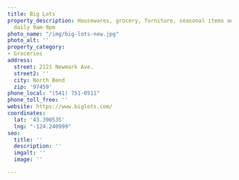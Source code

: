```yaml
---
title: Big Lots
property_description: Housewares, grocery, furniture, seasonal items and more. Open
  daily 9am-9pm
photo_name: "/img/big-lots-new.jpg"
photo_alt: ''
property_category:
- Groceries
address:
  street: 2121 Newmark Ave.
  street2: ''
  city: North Bend
  zip: '97459'
phone_local: "(541) 751-0511"
phone_toll_free: ''
website: https://www.biglots.com/
coordinates:
  lat: '43.390535'
  lng: "-124.240999"
seo:
  title: ''
  description: ''
  imgalt: ''
  image: ''

---
```

